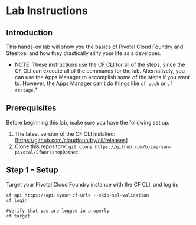 ﻿# Lab Instructions
## Introduction
This hands-on lab will show you the basics of Pivotal Cloud Foundry and Steeltoe, and how they drastically silify your life as a developer.

* NOTE: These instructions use the CF CLI for all of the steps, since the CF CLI can execute all of the commands for the lab.  Alternatively, you can use the Apps Manager to accomplish some of the steps if you want to.  However, the Apps Manager can't do things like `cf push` or `cf restage`.*

## Prerequisites
Before beginning this lab, make sure you have the following set up:

1. The latest version of the CF CLI installed: [https://github.com/cloudfoundry/cli/releases]
1. Clone this repository: `git clone https://github.com/bjimerson-pivotal/CfWorkshopDotNet`

## Step 1 - Setup
Target your Pivotal Cloud Foundry instance with the CF CLI, and log in:

```
cf api https://api.<your-cf-url> --skip-ssl-validation
cf login

#Verify that you are logged in properly
cf target

```